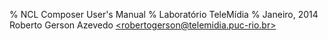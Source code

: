 % NCL Composer User's Manual
% Laboratório TeleMídia
% Janeiro, 2014
Roberto Gerson Azevedo [\<robertogerson@telemidia.puc-rio.br\>](robertogerson@telemidia.puc-rio.br)
